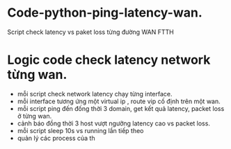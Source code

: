 # Code-python-ping-latency-wan.
Script check latency vs paket loss từng đường WAN FTTH

# Logic code check latency network từng wan.
- mỗi script check network latency chạy từng interface.
- mỗi interface tương ứng một virtual ip , route vip cố định trên một wan.
- mỗi script ping đến đống thời 3 domain, get kết quả latency, packet loss ở từng wan.
- cảnh báo đồng thời 3 host vượt ngưỡng latency cao vs packet loss.
- mỗi script sleep 10s vs running lần tiếp theo
- quản lý các process của th

